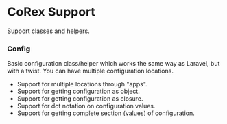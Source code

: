 # CoRex Support
Support classes and helpers.

### Config
Basic configuration class/helper which works the same way as Laravel, but with a twist. You can have multiple configuration locations.
- Support for multiple locations through "apps".
- Support for getting configuration as object.
- Support for getting configuration as closure.
- Support for dot notation on configuration values.
- Support for getting complete section (values) of configuration.
